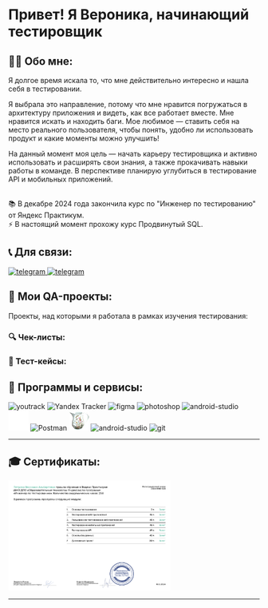   # Привет! Я Вероника, начинающий тестировщик
  
  ## 👨‍💻 Обо мне:
 Я долгое время искала то, что мне действительно интересно и нашла себя в тестировании.
 
 Я выбрала это направление, потому что мне нравится погружаться в архитектуру приложения и видеть, как все работает 
 вместе. Мне нравится искать и находить баги. Мое любимое — ставить себя на место реального пользователя, чтобы понять, удобно ли использовать продукт и какие моменты можно улучшить!

 На данный момент моя цель — начать карьеру тестировщика и активно использовать и расширять свои знания, а также прокачивать навыки работы в команде. 
 В перспективе планирую углубиться в тестирование API и мобильных приложений.  

 <br> 📚 В декабре 2024 года закончила курс по "Инженер по тестированию" от Яндекс Практикум.<br>⚡ В настоящий момент прохожу курс Продвинутый SQL.</p>
  
  ## 📞 Для связи:
  <div align="left">
    <a href="https://t.me/leimvn" target="_blank">
      <img src="https://cdn-icons-png.flaticon.com/512/2111/2111646.png" width="40" height="40" alt="telegram" />
    </a>
    <a href="mailto:vrnklmn21@gmail.com" target="_blank">
       <img src="https://cdn-icons-png.flaticon.com/512/5968/5968534.png" width="40" height="40" alt="telegram">  
    </a>
    </div>
  
  ## 🧪 Мои QA-проекты:
  Проекты, над которыми я работала в рамках изучения тестирования:
  
  ### 🔍 Чек-листы:

  
  ### 📝 Тест-кейсы:

  
  ## 🚀 Программы и сервисы:
 
<div>
  <img src="https://plugins.jetbrains.com/files/8215/590468/icon/pluginIcon.svg" title="YouTrack" alt="youtrack" width="40" height="40">
  <img src="https://upload.wikimedia.org/wikipedia/commons/thumb/f/f3/Logo_Yandex_Tracker_2021.svg/144px-Logo_Yandex_Tracker_2021.svg.png" title="Яндекс Трекер" alt="Yandex Tracker" width="40" height="40">
  <img src="https://cdn.jsdelivr.net/gh/devicons/devicon/icons/figma/figma-original.svg" title="Figma" alt="figma" width="40" height="40">
  <img src="https://i.pinimg.com/originals/8b/c8/a9/8bc8a953d8141de37918990367f47588.png" title="Adobe Photoshop" alt="photoshop" width="52" height="40">
  <img src="https://i3.wp.com/upload.wikimedia.org/wikipedia/commons/thumb/3/30/Google_Sheets_logo_%282014-2020%29.svg/1200px-Google_Sheets_logo_%282014-2020%29.svg.png" title="Google Sheets" alt="android-studio" width="30" height="40">
  
  <img src="https://github.com/ChromeDevTools/devtools-logo/raw/master/logos/svg/chrome-devtools-square-responsive.svg" title="DevTools" alt="Devtools" width="40" height="40">
  <img src="https://icon.icepanel.io/Technology/svg/Postman.svg" title="Postman" alt="Postman" width="40" height="40"> 
  <img src="https://github.com/sevenler/software/blob/master/charles/icon/charles_icon64.png?raw=true" title="Charles Proxy" alt="Charles" width="40" height="40">

  <img src="https://cdn.jsdelivr.net/gh/devicons/devicon/icons/androidstudio/androidstudio-original.svg" title="Android Studio" alt="android-studio" width="40" height="40">
  
  <img src="https://cdn.jsdelivr.net/gh/devicons/devicon/icons/git/git-original.svg" title="git" alt="git" width="40" height="40">
</div>

  ---
  
  ## 🎓 Сертификаты:
<div align="left">
 <a href="https://disk.yandex.ru/i/kRhQFbriNCO26A" target="_blank">
    <img src="certificates/QA_certif.png" alt="QA Certificate" width="325" height="220">
  </div>
   
  ---
